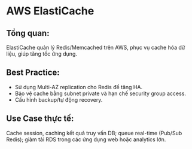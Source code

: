 # AWS ElastiCache

## Tổng quan:

ElastiCache quản lý Redis/Memcached trên AWS, phục vụ cache hóa dữ liệu, giúp tăng tốc ứng dụng.

## Best Practice:

- Sử dụng Multi-AZ replication cho Redis để tăng HA.
- Bảo vệ cache bằng subnet private và hạn chế security group access.
- Cấu hình backup/tự động recovery.

## Use Case thực tế:

Cache session, caching kết quả truy vấn DB; queue real-time (Pub/Sub Redis); giảm tải RDS trong các ứng dụng web hoặc analytics lớn.
